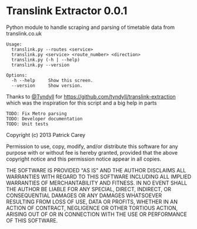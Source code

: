 Translink Extractor 0.0.1
=========================

Python module to handle scraping and parsing of timetable data from translink.co.uk

    Usage:
      translink.py --routes <service>
      translink.py <service> <route_number> <direction>
      translink.py (-h | --help)
      translink.py --version

    Options:
      -h --help     Show this screen.
      --version     Show version.

Thanks to [@Tyndyll](https://twitter.com/tyndyll) for https://github.com/tyndyll/translink-extraction which
was the inspiration for this script and a big help in parts

    TODO: Fix Metro parsing
    TODO: Developer documentation
    TODO: Unit tests

Copyright (c) 2013 Patrick Carey

Permission to use, copy, modify, and/or distribute this software for any
purpose with or without fee is hereby granted, provided that the above
copyright notice and this permission notice appear in all copies.

THE SOFTWARE IS PROVIDED "AS IS" AND THE AUTHOR DISCLAIMS ALL WARRANTIES WITH
REGARD TO THIS SOFTWARE INCLUDING ALL IMPLIED WARRANTIES OF MERCHANTABILITY
AND FITNESS. IN NO EVENT SHALL THE AUTHOR BE LIABLE FOR ANY SPECIAL, DIRECT,
INDIRECT, OR CONSEQUENTIAL DAMAGES OR ANY DAMAGES WHATSOEVER RESULTING FROM
LOSS OF USE, DATA OR PROFITS, WHETHER IN AN ACTION OF CONTRACT, NEGLIGENCE OR
OTHER TORTIOUS ACTION, ARISING OUT OF OR IN CONNECTION WITH THE USE OR
PERFORMANCE OF THIS SOFTWARE.
